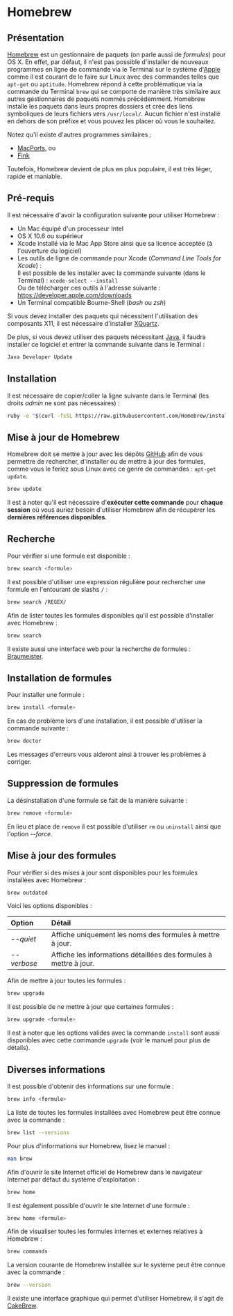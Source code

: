
# Homebrew

## Présentation

[Homebrew][] est un gestionnaire de paquets (on parle aussi de *formules*) pour OS X. En effet, par défaut, il n'est pas possible d'installer de nouveaux programmes en ligne de commande via le Terminal sur le système d'[Apple][] comme il est courant de le faire sur Linux avec des commandes telles que `apt-get` ou `aptitude`. Homebrew répond à cette problématique via la commande du Terminal `brew` qui se comporte de manière très similaire aux autres gestionnaires de paquets nommés précédemment. Homebrew installe les paquets dans leurs propres dossiers et crée des liens symboliques de leurs fichiers vers `/usr/local/`. Aucun fichier n'est installé en dehors de son préfixe et vous pouvez les placer où vous le souhaitez.

Notez qu’il existe d'autres programmes similaires :

- [MacPorts][], ou
- [Fink][]

Toutefois, Homebrew devient de plus en plus populaire, il est très léger, rapide et maniable.

## Pré-requis

Il est nécessaire d'avoir la configuration suivante pour utiliser Homebrew :

- Un Mac équipé d'un processeur Intel
- OS X 10.6 ou supérieur
- Xcode installé via le Mac App Store ainsi que sa licence acceptée (à l'ouverture du logiciel)
- Les outils de ligne de commande pour Xcode (*Command Line Tools for Xcode*) :  
    Il est possible de les installer avec la commande suivante (dans le Terminal) : `xcode-select --install`  
    Ou de télécharger ces outils à l'adresse suivante : <https://developer.apple.com/downloads>
- Un Terminal compatible Bourne-Shell (*bash* ou *zsh*)

Si vous devez installer des paquets qui nécessitent l'utilisation des composants X11, il est nécessaire d'installer [XQuartz][].

De plus, si vous devez utiliser des paquets nécessitant [Java][], il faudra installer ce logiciel et entrer la commande suivante dans le Terminal :

```Bash
Java Developer Update
```

## Installation

Il est nécessaire de copier/coller la ligne suivante dans le Terminal (les droits *admin* ne sont pas nécessaires) :

``` bash
ruby -e "$(curl -fsSL https://raw.githubusercontent.com/Homebrew/install/master/install)"
```

## Mise à jour de Homebrew

Homebrew doit se mettre à jour avec les dépôts [GitHub][] afin de vous permettre de rechercher, d'installer ou de mettre à jour des formules, comme vous le feriez sous Linux avec ce genre de commandes : `apt-get update`.

``` bash
brew update
```

Il est à noter qu'il est nécessaire d'**exécuter cette commande** pour **chaque session** où vous auriez besoin d'utiliser Homebrew afin de récupérer les **dernières références disponibles**.

## Recherche

Pour vérifier si une formule est disponible :

``` bash
brew search <formule>
```

Il est possible d'utiliser une expression régulière pour rechercher une formule en l'entourant de slashs `/` :

``` bash
brew search /REGEX/
```

Afin de lister toutes les formules disponibles qu'il est possible d'installer avec Homebrew :

``` bash
brew search
```

Il existe aussi une interface web pour la recherche de formules : [Braumeister][].

## Installation de formules

Pour installer une formule :

``` bash
brew install <formule>
```

En cas de problème lors d'une installation, il est possible d'utiliser la commande suivante :

``` bash
brew doctor
```

Les messages d'erreurs vous aideront ainsi à trouver les problèmes à corriger.

## Suppression de formules

La désinstallation d'une formule se fait de la manière suivante :

``` bash
brew remove <formule>
```

En lieu et place de `remove` il est possible d'utiliser `rm` ou `uninstall` ainsi que l'option *--force*.

## Mise à jour des formules

Pour vérifier si des mises à jour sont disponibles pour les formules installées avec Homebrew :

``` bash
brew outdated
```

Voici les options disponibles :

| Option        | Détail                                                            |
| :------------ | :---------------------------------------------------------------- |
| *--quiet*     | Affiche uniquement les noms des formules à mettre à jour.         |
| *--verbose*   | Affiche les informations détaillées des formules à mettre à jour. |

Afin de mettre à jour toutes les formules :

``` bash
brew upgrade
```

Il est possible de ne mettre à jour que certaines formules :

``` bash
brew upgrade <formule>
```

Il est à noter que les options valides avec la commande `install` sont aussi disponibles avec cette commande `upgrade` (voir le manuel pour plus de détails).

## Diverses informations

Il est possible d'obtenir des informations sur une formule :

``` bash
brew info <formule>
```

La liste de toutes les formules installées avec Homebrew peut être connue avec la commande :

``` bash
brew list --versions
```

Pour plus d'informations sur Homebrew, lisez le manuel :

``` bash
man brew
```

Afin d'ouvrir le site Internet officiel de Homebrew dans le navigateur Internet par défaut du système d'exploitation :

``` bash
brew home
```

Il est également possible d'ouvrir le site Internet d'une formule :

``` bash
brew home <formule>
```

Afin de visualiser toutes les formules internes et externes relatives à Homebrew :

``` bash
brew commands
```

La version courante de Homebrew installée sur le système peut être connue avec la commande :

``` bash
brew --version
```

Il existe une interface graphique qui permet d'utiliser Homebrew, il s'agit de [CakeBrew][].

[Homebrew]: http://brew.sh/index_fr.html "Homebrew - Site officiel"
[Apple]: http://www.apple.com/fr "Apple - Site officiel"
[MacPorts]: https://www.macports.org "MacPorts - Site officiel"
[Fink]: http://finkproject.org "Fink - Site officiel"
[XQuartz]: https://xquartz.macosforge.org/landing/ "XQuartz - Site officiel"
[Java]: http://www.oracle.com/technetwork/java/javase/downloads/index.html "Java - Site officiel"
[GitHub]: https://github.com "GitHub - Site officiel"
[CakeBrew]: https://www.cakebrew.com "CakeBrew - Site officiel"
[Braumeister]: http://braumeister.org "Braumeister - Site officiel"
